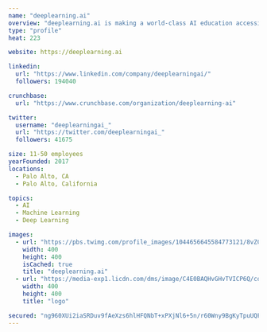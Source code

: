 ```yaml
---
name: "deeplearning.ai"
overview: "deeplearning.ai is making a world-class AI education accessible to people around the globe. deeplearning.ai was founded by Andrew Ng, a global leader in AI."
type: "profile"
heat: 223

website: https://deeplearning.ai

linkedin:
  url: "https://www.linkedin.com/company/deeplearningai/"
  followers: 194040

crunchbase:
  url: "https://www.crunchbase.com/organization/deeplearning-ai"

twitter:
  username: "deeplearningai_"
  url: "https://twitter.com/deeplearningai_"
  followers: 41675

size: 11-50 employees
yearFounded: 2017
locations:
  - Palo Alto, CA
  - Palo Alto, California

topics:
  - AI
  - Machine Learning
  - Deep Learning

images:
  - url: "https://pbs.twimg.com/profile_images/1044656645584773121/8vZCwo0F_400x400.jpg"
    width: 400
    height: 400
    isCached: true
    title: "deeplearning.ai"
  - url: "https://media-exp1.licdn.com/dms/image/C4E0BAQHvGHvTVICP6Q/company-logo_200_200/0?e=1594857600&v=beta&t=9XzVDVHsvwU6qGP97OmSBu2bdCWCd3ElFYnl_i60emY"
    width: 400
    height: 400
    title: "logo"

secured: "ng960XUi2iaSRDuv9fAeXzs6hlHFQNbT+xPXjNl6+5n/r60Wny9BgKyTpuUQF9yL8kJPoFiDpZBsUl9FDdQvFiY32UD/v6ylb11GOb6HiDFItiiQkfeyEL1vGWnPsvKSJr/d3VlDOYFx4Y+ilk59DDc1DvFyqR1PgWC31+sg2k7eRxj8yc2O9/iED7Yrwz4hX71X/Ape3RaTWajtiesJfxjTlYpkzslHR5YDfhg6/0iLobD2kqu3xG4rkdH3SDg7fMZvs3Oi4974g/aABbiLIBgSbNd4QJQoMzf9huwTpiVPCs/MT/9G4sKJCuSuFFjW0GvYwt7E0+2BNxxW0HxHTz78JD2kUUxe3MncS6cHEjUcMXFp7s/k2HB5DHgp0MhxMaS1luOTtyqyK+EkUgcFZQ==;Imx6GP/7kxaay76YbFm4FA=="
---
```


